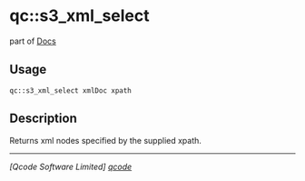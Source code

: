 qc::s3_xml_select
=================

part of [Docs](../index.md)

Usage
-----
`qc::s3_xml_select xmlDoc xpath`

Description
-----------
Returns xml nodes specified by the supplied xpath.

----------------------------------
*[Qcode Software Limited] [qcode]*

[qcode]: http://www.qcode.co.uk "Qcode Software"